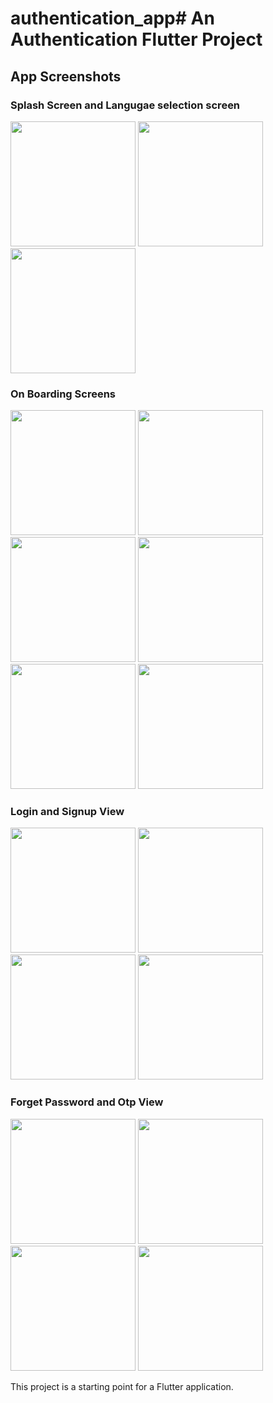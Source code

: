 # authentication_app# An Authentication Flutter Project

## App Screenshots

### Splash Screen and Langugae selection screen 
<p align="left">
  <img src="https://github.com/user-attachments/assets/1a85f56c-eb58-4544-94d0-8fa5b2605712"  width="200">
  <img src="https://github.com/user-attachments/assets/65b6b25a-6a50-40a5-9d8b-271fd7fbc761" width="200">
  <img src="https://github.com/user-attachments/assets/b876d809-f842-4509-809a-52e1d4ee8bdb"  width="200">
</p>

### On Boarding Screens
<p align="left">
  <img src="https://github.com/user-attachments/assets/cf9026da-8b96-4710-bc07-dba33e66f38a"  width="200">
  <img src="https://github.com/user-attachments/assets/d01a9b65-e3f9-4d05-9c2d-4ebc17de3fbb" width="200">
  <img src="https://github.com/user-attachments/assets/0bcc4053-a658-4b96-a342-6603fb8fc69c"  width="200">
  <img src="https://github.com/user-attachments/assets/e4f56d19-ec87-4e9c-b0df-2d5d515cbf95"  width="200">
  <img src="https://github.com/user-attachments/assets/23e160b1-4676-45fa-bd92-7e052979304e"  width="200">
  <img src="https://github.com/user-attachments/assets/d37dedda-2d98-4e08-aae1-6a6eb7260564" width="200">
</p>

### Login and Signup View

<p align="left">
  <img src="https://github.com/user-attachments/assets/61727c11-e02a-43fd-be4d-5974d99614ee"  width="200">
  <img src="https://github.com/user-attachments/assets/54c29459-3b47-4749-b681-7ad5e58bf049"  width="200">
 <img src="https://github.com/user-attachments/assets/1e8612a5-3825-43f0-9516-7bda672af786"  width="200">
  <img src="https://github.com/user-attachments/assets/0a88775c-74bd-49ee-8a4b-a0ecc3fbfc36"  width="200">
</p>

### Forget Password and Otp View

<p align="left">
  <img src="https://github.com/user-attachments/assets/d88a3e7d-2f56-4101-8980-980d111984a1" width="200">
  <img src="https://github.com/user-attachments/assets/c8699c0c-88ca-4ee8-a8cd-c24e759d98a3" width="200">
  <img src="https://github.com/user-attachments/assets/f9ad4cf4-0ec4-48d2-b1ce-a225ddaafddd"  width="200">
  <img src="https://github.com/user-attachments/assets/adf82b2a-ca57-4e2b-9133-8b9019821249"  width="200">
</p>

This project is a starting point for a Flutter application.
